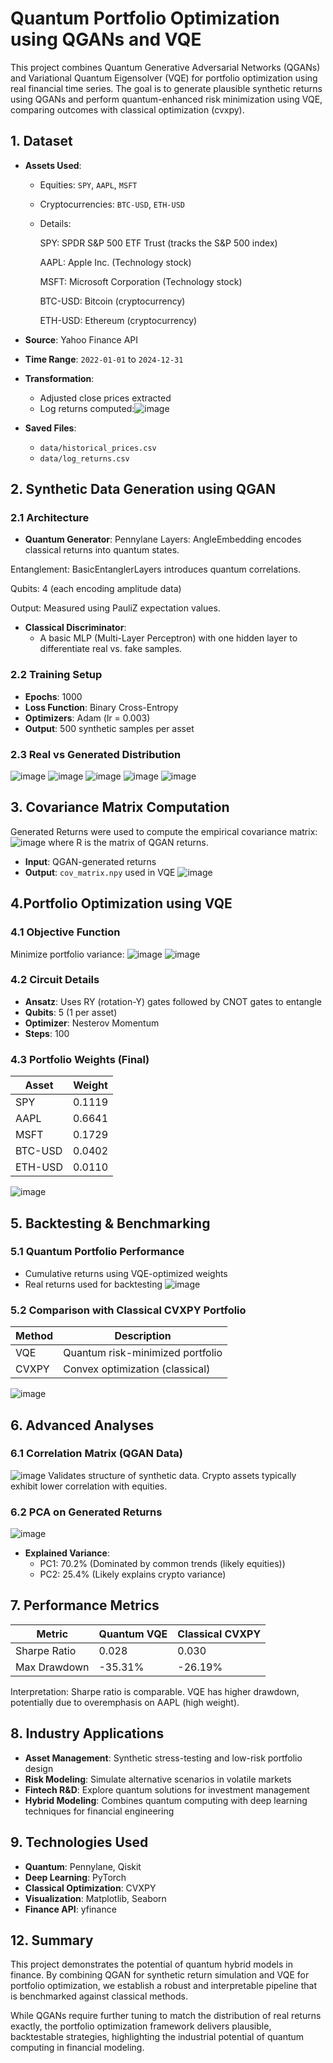 # Quantum Portfolio Optimization using QGANs and VQE
This project combines Quantum Generative Adversarial Networks (QGANs) and Variational Quantum Eigensolver (VQE) for portfolio optimization using real financial time series. The goal is to generate plausible synthetic returns using QGANs and perform quantum-enhanced risk minimization using VQE, comparing outcomes with classical optimization (cvxpy).
## 1. Dataset

- **Assets Used**:
  - Equities: `SPY`, `AAPL`, `MSFT`
  - Cryptocurrencies: `BTC-USD`, `ETH-USD`
  - Details:

    SPY: SPDR S&P 500 ETF Trust (tracks the S&P 500 index)

    AAPL: Apple Inc. (Technology stock)

    MSFT: Microsoft Corporation (Technology stock)

    BTC-USD: Bitcoin (cryptocurrency)

    ETH-USD: Ethereum (cryptocurrency)
- **Source**: Yahoo Finance API
- **Time Range**: `2022-01-01` to `2024-12-31`
- **Transformation**: 
  - Adjusted close prices extracted
  - Log returns computed:![image](https://github.com/user-attachments/assets/6112718e-1baf-487a-9b37-381b99970708)

- **Saved Files**:
  - `data/historical_prices.csv`
  - `data/log_returns.csv`

## 2. Synthetic Data Generation using QGAN
### 2.1 Architecture
- **Quantum Generator**: 
Pennylane Layers: AngleEmbedding encodes classical returns into quantum states.

Entanglement: BasicEntanglerLayers introduces quantum correlations.

Qubits: 4 (each encoding amplitude data)

Output: Measured using PauliZ expectation values.
- **Classical Discriminator**:
  - A basic MLP (Multi-Layer Perceptron) with one hidden layer to differentiate real vs. fake samples.

### 2.2 Training Setup
- **Epochs**: 1000
- **Loss Function**: Binary Cross-Entropy
- **Optimizers**: Adam (lr = 0.003)
- **Output**: 500 synthetic samples per asset
### 2.3 Real vs Generated Distribution
![image](https://github.com/user-attachments/assets/1ba006e2-2e69-439f-9615-76d659bb80e0)
![image](https://github.com/user-attachments/assets/d21a8f22-1166-4b15-8b56-fd6504c1a99c)
![image](https://github.com/user-attachments/assets/a3834b48-f430-47ca-9a90-2e8e0dd670c8)
![image](https://github.com/user-attachments/assets/1b03abfc-9989-4ca7-984f-47a513ff799f)
![image](https://github.com/user-attachments/assets/60efda99-1285-406d-a6a3-6aa83bcb3ab9)
## 3. Covariance Matrix Computation
Generated Returns were used to compute the empirical covariance matrix:
![image](https://github.com/user-attachments/assets/4b3c8593-8b52-485b-a0f2-991756eb3333)
where R is the matrix of QGAN returns.
- **Input**: QGAN-generated returns
- **Output**: `cov_matrix.npy` used in VQE
![image](https://github.com/user-attachments/assets/46898862-1232-4367-b5f8-34d55425580f)
## 4.Portfolio Optimization using VQE
### 4.1 Objective Function
Minimize portfolio variance:
![image](https://github.com/user-attachments/assets/453fc057-2fac-438d-9b89-62085952a9ca)
![image](https://github.com/user-attachments/assets/e420d98f-39fe-4607-889c-55c93daf02d1)


### 4.2 Circuit Details
- **Ansatz**: Uses RY (rotation-Y) gates followed by CNOT gates to entangle
- **Qubits**: 5 (1 per asset)
- **Optimizer**: Nesterov Momentum
- **Steps**: 100

### 4.3 Portfolio Weights (Final)

| Asset     | Weight |
|-----------|--------|
| SPY       | 0.1119 |
| AAPL      | 0.6641 |
| MSFT      | 0.1729 |
| BTC-USD   | 0.0402 |
| ETH-USD   | 0.0110 |
![image](https://github.com/user-attachments/assets/2f87d0b3-a114-442e-8101-4eff3e4ca87d)
## 5. Backtesting & Benchmarking
### 5.1 Quantum Portfolio Performance
- Cumulative returns using VQE-optimized weights
- Real returns used for backtesting
![image](https://github.com/user-attachments/assets/8d6ccb6d-34fd-4520-af1f-0733ad8f59f4)
### 5.2 Comparison with Classical CVXPY Portfolio

| Method     | Description                            |
|------------|----------------------------------------|
| VQE        | Quantum risk-minimized portfolio       |
| CVXPY      | Convex optimization (classical)        |
![image](https://github.com/user-attachments/assets/3a9c2370-af9b-49f1-8901-f5191253bf2d)
## 6. Advanced Analyses
### 6.1 Correlation Matrix (QGAN Data)
![image](https://github.com/user-attachments/assets/48b63ff3-3e88-4bb0-8515-67287f15ef3a)
Validates structure of synthetic data.
Crypto assets typically exhibit lower correlation with equities.
### 6.2 PCA on Generated Returns
![image](https://github.com/user-attachments/assets/b50030fe-8584-482f-ad18-e95a1c1e75ed)
- **Explained Variance**:
  - PC1: 70.2% (Dominated by common trends (likely equities))
  - PC2: 25.4% (Likely explains crypto variance)
## 7. Performance Metrics

| Metric                       | Quantum VQE | Classical CVXPY |
|-----------------------------|-------------|------------------|
| Sharpe Ratio                | 0.028       | 0.030            |
| Max Drawdown                | -35.31%     | -26.19%          |
Interpretation:
Sharpe ratio is comparable.
VQE has higher drawdown, potentially due to overemphasis on AAPL (high weight).
## 8.  Industry Applications

- **Asset Management**: Synthetic stress-testing and low-risk portfolio design
- **Risk Modeling**: Simulate alternative scenarios in volatile markets
- **Fintech R&D**: Explore quantum solutions for investment management
- **Hybrid Modeling**: Combines quantum computing with deep learning techniques for financial engineering
## 9. Technologies Used

- **Quantum**: Pennylane, Qiskit
- **Deep Learning**: PyTorch
- **Classical Optimization**: CVXPY
- **Visualization**: Matplotlib, Seaborn
- **Finance API**: yfinance

## 12. Summary

This project demonstrates the potential of quantum hybrid models in finance. By combining QGAN for synthetic return simulation and VQE for portfolio optimization, we establish a robust and interpretable pipeline that is benchmarked against classical methods.

While QGANs require further tuning to match the distribution of real returns exactly, the portfolio optimization framework delivers plausible, backtestable strategies, highlighting the industrial potential of quantum computing in financial modeling.


